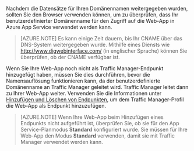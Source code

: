 ﻿Nachdem die Datensätze für Ihren Domänennamen weitergegeben wurden, sollten Sie den Browser verwenden können, um zu überprüfen, dass Ihr benutzerdefinierter Domänenname für den Zugriff auf die Web-App in Azure App Service verwendet werden kann.

> [AZURE.NOTE] Es kann einige Zeit dauern, bis Ihr CNAME über das DNS-System weitergegeben wurde. Mithilfe eines Diensts wie <a href="http://www.digwebinterface.com/">http://www.digwebinterface.com/</a> (in englischer Sprache) können Sie überprüfen, ob der CNAME verfügbar ist.

Wenn Sie Ihre Web-App noch nicht als Traffic Manager-Endpunkt hinzugefügt haben, müssen Sie dies durchführen, bevor die Namensauflösung funktionieren kann, da der benutzerdefinierte Domänenname an Traffic Manager geleitet wird. Traffic Manager leitet dann zu Ihrer Web-App weiter. Verwenden Sie die Informationen unter [Hinzufügen und Löschen von Endpunkten](http://msdn.microsoft.com/library/windowsazure/hh744839.aspx), um dem Traffic Manager-Profil die Web-App als Endpunkt hinzuzufügen.

> [AZURE.NOTE] Wenn Ihre Web-App beim Hinzufügen eines Endpunkts nicht aufgeführt ist, überprüfen Sie, ob sie für den App Service-Planmodus **Standard** konfiguriert wurde. Sie müssen für Ihre Web-App den Modus **Standard** verwenden, damit sie mit Traffic Manager verwendet werden kann.

<!--HONumber=52--> 
